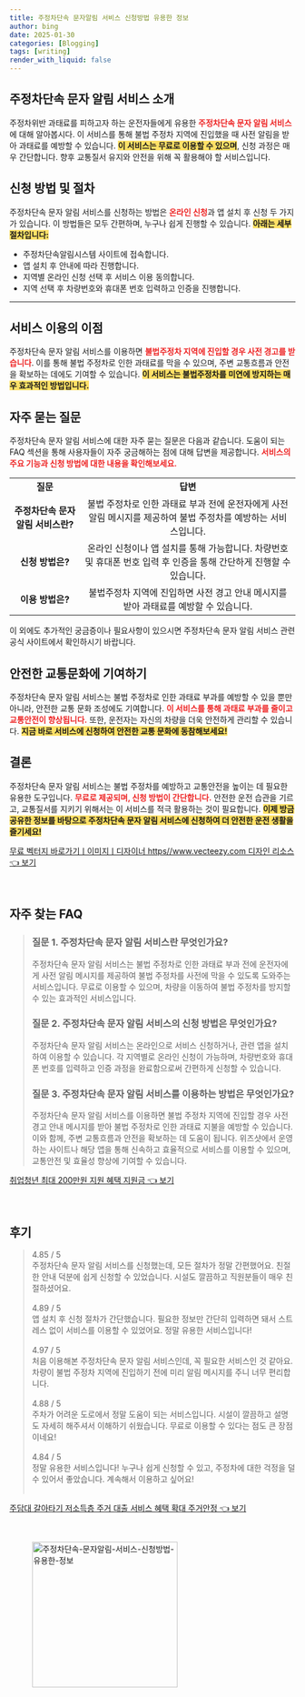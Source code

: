 ```yaml
---
title: 주정차단속 문자알림 서비스 신청방법 유용한 정보
author: bing
date: 2025-01-30
categories: [Blogging]
tags: [writing]
render_with_liquid: false
---
```



<h2 id='주정차단속 문자 알림 서비스 소개'>주정차단속 문자 알림 서비스 소개</h2>

<p>주정차위반 과태료를 피하고자 하는 운전자들에게 유용한 <b><span style="color: #ee2323;">주정차단속 문자 알림 서비스</span></b>에 대해 알아봅시다. 이 서비스를 통해 불법 주정차 지역에 진입했을 때 사전 알림을 받아 과태료를 예방할 수 있습니다. <b><span style="background-color: #ffe066;">이 서비스는 무료로 이용할 수 있으며</span></b>, 신청 과정은 매우 간단합니다. 향후 교통질서 유지와 안전을 위해 꼭 활용해야 할 서비스입니다.</p>

<h2 id='신청 방법 및 절차'>신청 방법 및 절차</h2>

<p>주정차단속 문자 알림 서비스를 신청하는 방법은 <b><span style="color: #ee2323;">온라인 신청</span></b>과 앱 설치 후 신청 두 가지가 있습니다. 이 방법들은 모두 간편하며, 누구나 쉽게 진행할 수 있습니다. <b><span style="background-color: #ffe066;">아래는 세부 절차입니다:</span></b></p>

<ul>
    <li>주정차단속알림시스템 사이트에 접속합니다.</li>
    <li>앱 설치 후 안내에 따라 진행합니다.</li>
    <li>지역별 온라인 신청 선택 후 서비스 이용 동의합니다.</li>
    <li>지역 선택 후 차량번호와 휴대폰 번호 입력하고 인증을 진행합니다.</li>
</ul>

<hr />

<h2 id='서비스 이용의 이점'>서비스 이용의 이점</h2>

<p>주정차단속 문자 알림 서비스를 이용하면 <b><span style="color: #ee2323;">불법주정차 지역에 진입할 경우 사전 경고를 받습니다</span></b>. 이를 통해 불법 주정차로 인한 과태료를 막을 수 있으며, 주변 교통흐름과 안전을 확보하는 데에도 기여할 수 있습니다. <b><span style="background-color: #ffe066;">이 서비스는 불법주정차를 미연에 방지하는 매우 효과적인 방법입니다.</span></b></p>

<h2 id='자주 묻는 질문'>자주 묻는 질문</h2>

<p>주정차단속 문자 알림 서비스에 대한 자주 묻는 질문은 다음과 같습니다. 도움이 되는 FAQ 섹션을 통해 사용자들이 자주 궁금해하는 점에 대해 답변을 제공합니다. <b><span style="color: #ee2323;">서비스의 주요 기능과 신청 방법에 대한 내용을 확인해보세요.</span></b></p>

<table>
    <tr>
        <td style="text-align: center; height: 17px;"><b>질문</b></td>
        <td style="text-align: center; height: 17px;"><b>답변</b></td>
    </tr>
    <tr>
        <td style="text-align: center; height: 17px;"><b>주정차단속 문자 알림 서비스란?</b></td>
        <td style="text-align: center; height: 17px;">불법 주정차로 인한 과태료 부과 전에 운전자에게 사전 알림 메시지를 제공하여 불법 주정차를 예방하는 서비스입니다.</td>
    </tr>
    <tr>
        <td style="text-align: center; height: 17px;"><b>신청 방법은?</b></td>
        <td style="text-align: center; height: 17px;">온라인 신청이나 앱 설치를 통해 가능합니다. 차량번호 및 휴대폰 번호 입력 후 인증을 통해 간단하게 진행할 수 있습니다.</td>
    </tr>
    <tr>
        <td style="text-align: center; height: 17px;"><b>이용 방법은?</b></td>
        <td style="text-align: center; height: 17px;">불법주정차 지역에 진입하면 사전 경고 안내 메시지를 받아 과태료를 예방할 수 있습니다.</td>
    </tr>
</table>

<p>이 외에도 추가적인 궁금증이나 필요사항이 있으시면 주정차단속 문자 알림 서비스 관련 공식 사이트에서 확인하시기 바랍니다.</p>

<h2 id='안전한 교통문화에 기여하기'>안전한 교통문화에 기여하기</h2>

<p>주정차단속 문자 알림 서비스는 불법 주정차로 인한 과태료 부과를 예방할 수 있을 뿐만 아니라, 안전한 교통 문화 조성에도 기여합니다. <b><span style="color: #ee2323;">이 서비스를 통해 과태료 부과를 줄이고 교통안전이 향상됩니다.</span></b> 또한, 운전자는 자신의 차량을 더욱 안전하게 관리할 수 있습니다. <b><span style="background-color: #ffe066;">지금 바로 서비스에 신청하여 안전한 교통 문화에 동참해보세요!</span></b></p>

<h2 id='결론'>결론</h2>

<p>주정차단속 문자 알림 서비스는 불법 주정차를 예방하고 교통안전을 높이는 데 필요한 유용한 도구입니다. <b><span style="color: #ee2323;">무료로 제공되며, 신청 방법이 간단합니다.</span></b> 안전한 운전 습관을 기르고, 교통질서를 지키기 위해서는 이 서비스를 적극 활용하는 것이 필요합니다. <b><span style="background-color: #ffe066;">이제 방금 공유한 정보를 바탕으로 주정차단속 문자 알림 서비스에 신청하여 더 안전한 운전 생활을 즐기세요!</span></b></p>


<p><a class="click-button" title="무료 벡터지 바로가기ㅣ이미지ㅣ디자이너 https//www.vecteezy.com 디자인 리소스" href="https://aptwhite.github.io/posts/%EB%AC%B4%EB%A3%8C-%EB%B2%A1%ED%84%B0%EC%A7%80-%EB%B0%94%EB%A1%9C%EA%B0%80%EA%B8%B0%E3%85%A3%EC%9D%B4%EB%AF%B8%EC%A7%80%E3%85%A3%EB%94%94%EC%9E%90%EC%9D%B4%EB%84%88-httpswww.vecteezy.com-%EB%94%94%EC%9E%90%EC%9D%B8-%EB%A6%AC%EC%86%8C%EC%8A%A4/" rel="dofollow">무료 벡터지 바로가기ㅣ이미지ㅣ디자이너 https//www.vecteezy.com 디자인 리소스 👈 보기</a></p><br>
<h2 id='자주_찾는_FAQ'>자주 찾는 FAQ</h2>
<div itemscope="" itemtype="https://schema.org/FAQPage"> 
<blockquote> 
<div itemscope="" itemprop="mainEntity" itemtype="https://schema.org/Question"> 
<h3 itemprop="name">질문 1. 주정차단속 문자 알림 서비스란 무엇인가요?</h3> 
<div itemscope="" itemprop="acceptedAnswer" itemtype="https://schema.org/Answer"> 
<span itemprop="text"> 
<p>주정차단속 문자 알림 서비스는 불법 주정차로 인한 과태료 부과 전에 운전자에게 사전 알림 메시지를 제공하여 불법 주정차를 사전에 막을 수 있도록 도와주는 서비스입니다. 무료로 이용할 수 있으며, 차량을 이동하여 불법 주정차를 방지할 수 있는 효과적인 서비스입니다.</p> 
</span> 
</div> 
</div> 

<div itemscope="" itemprop="mainEntity" itemtype="https://schema.org/Question"> 
<h3 itemprop="name">질문 2. 주정차단속 문자 알림 서비스의 신청 방법은 무엇인가요?</h3> 
<div itemscope="" itemprop="acceptedAnswer" itemtype="https://schema.org/Answer"> 
<span itemprop="text"> 
<p>주정차단속 문자 알림 서비스는 온라인으로 서비스 신청하거나, 관련 앱을 설치하여 이용할 수 있습니다. 각 지역별로 온라인 신청이 가능하며, 차량번호와 휴대폰 번호를 입력하고 인증 과정을 완료함으로써 간편하게 신청할 수 있습니다.</p> 
</span> 
</div> 
</div> 

<div itemscope="" itemprop="mainEntity" itemtype="https://schema.org/Question"> 
<h3 itemprop="name">질문 3. 주정차단속 문자 알림 서비스를 이용하는 방법은 무엇인가요?</h3> 
<div itemscope="" itemprop="acceptedAnswer" itemtype="https://schema.org/Answer"> 
<span itemprop="text"> 
<p>주정차단속 문자 알림 서비스를 이용하면 불법 주정차 지역에 진입할 경우 사전 경고 안내 메시지를 받아 불법 주정차로 인한 과태료 지불을 예방할 수 있습니다. 이와 함께, 주변 교통흐름과 안전을 확보하는 데 도움이 됩니다. 위즈샷에서 운영하는 사이트나 해당 앱을 통해 신속하고 효율적으로 서비스를 이용할 수 있으며, 교통안전 및 효율성 향상에 기여할 수 있습니다.</p> 
</span> 
</div> 
</div> 
</blockquote> 
</div>
<p><a class="click-button" title="취업청년 최대 200만원 지원 혜택 지원금" href="https://aptwhite.github.io/posts/%EC%B7%A8%EC%97%85%EC%B2%AD%EB%85%84-%EC%B5%9C%EB%8C%80-200%EB%A7%8C%EC%9B%90-%EC%A7%80%EC%9B%90-%ED%98%9C%ED%83%9D-%EC%A7%80%EC%9B%90%EA%B8%88/" rel="dofollow">취업청년 최대 200만원 지원 혜택 지원금 👈 보기</a></p><br>
<h2 id='후기'>후기</h2>
<div itemscope itemtype="https://schema.org/Product">
  <blockquote>
  <div itemprop="review" itemscope itemtype="https://schema.org/Review">
      <div itemprop="reviewRating" itemscope itemtype="https://schema.org/Rating"> <span itemprop="ratingValue">4.85</span> / <span itemprop="bestRating">5</span> </div>
      <span itemprop="reviewBody">주정차단속 문자 알림 서비스를 신청했는데, 모든 절차가 정말 간편했어요. 친절한 안내 덕분에 쉽게 신청할 수 있었습니다. 시설도 깔끔하고 직원분들이 매우 친절하셨어요.</span>
  </div>
  <br>
  <div itemprop="review" itemscope itemtype="https://schema.org/Review">
      <div itemprop="reviewRating" itemscope itemtype="https://schema.org/Rating"> <span itemprop="ratingValue">4.89</span> / <span itemprop="bestRating">5</span> </div>
      <span itemprop="reviewBody">앱 설치 후 신청 절차가 간단했습니다. 필요한 정보만 간단히 입력하면 돼서 스트레스 없이 서비스를 이용할 수 있었어요. 정말 유용한 서비스입니다!</span>
  </div>
  <br>
  <div itemprop="review" itemscope itemtype="https://schema.org/Review">
      <div itemprop="reviewRating" itemscope itemtype="https://schema.org/Rating"> <span itemprop="ratingValue">4.97</span> / <span itemprop="bestRating">5</span> </div>
      <span itemprop="reviewBody">처음 이용해본 주정차단속 문자 알림 서비스인데, 꼭 필요한 서비스인 것 같아요. 차량이 불법 주정차 지역에 진입하기 전에 미리 알림 메시지를 주니 너무 편리합니다.</span>
  </div>
  <br>
  <div itemprop="review" itemscope itemtype="https://schema.org/Review">
      <div itemprop="reviewRating" itemscope itemtype="https://schema.org/Rating"> <span itemprop="ratingValue">4.88</span> / <span itemprop="bestRating">5</span> </div>
      <span itemprop="reviewBody">주차가 어려운 도로에서 정말 도움이 되는 서비스입니다. 시설이 깔끔하고 설명도 자세히 해주셔서 이해하기 쉬웠습니다. 무료로 이용할 수 있다는 점도 큰 장점이네요!</span>
  </div>
  <br>
  <div itemprop="review" itemscope itemtype="https://schema.org/Review">
      <div itemprop="reviewRating" itemscope itemtype="https://schema.org/Rating"> <span itemprop="ratingValue">4.84</span> / <span itemprop="bestRating">5</span> </div>
      <span itemprop="reviewBody">정말 유용한 서비스입니다! 누구나 쉽게 신청할 수 있고, 주정차에 대한 걱정을 덜 수 있어서 좋았습니다. 계속해서 이용하고 싶어요!</span>
  </div>
  <br>
  </blockquote>
</div>
<p><a class="click-button" title="주담대 갈아타기 저소득층 주거 대출 서비스 혜택 확대 주거안정" href="https://aptwhite.github.io/posts/%EC%A3%BC%EB%8B%B4%EB%8C%80-%EA%B0%88%EC%95%84%ED%83%80%EA%B8%B0-%EC%A0%80%EC%86%8C%EB%93%9D%EC%B8%B5-%EC%A3%BC%EA%B1%B0-%EB%8C%80%EC%B6%9C-%EC%84%9C%EB%B9%84%EC%8A%A4-%ED%98%9C%ED%83%9D-%ED%99%95%EB%8C%80-%EC%A3%BC%EA%B1%B0%EC%95%88%EC%A0%95/" rel="dofollow">주담대 갈아타기 저소득층 주거 대출 서비스 혜택 확대 주거안정 👈 보기</a></p><br>
<figure class="image"><img src="https://aptwhite.github.io/assets/img/thumbnail/주정차단속-문자알림-서비스-신청방법-유용한-정보.webp" alt="주정차단속-문자알림-서비스-신청방법-유용한-정보" width="256" height="256"></figure>
